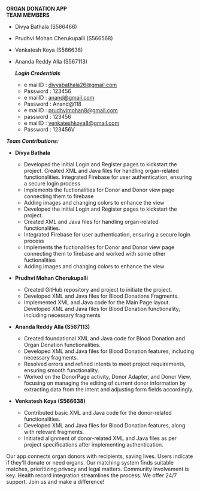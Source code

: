 **ORGAN DONATION APP** <br>
**TEAM MEMBERS**

- Divya Bathala (S566466)
- Prudhvi Mohan Cherukupalli (S566568)
- Venkatesh Koya (S566638)
- Ananda Reddy Alla (S567113)

  ***Login Credentials***
  - e mailID : divyabathala26@gmail.com 
  - Password : 123456
  - e mailID : anand@gmail.com
  - Password : Anand@118
  - e mailID : prudhvimohan8@gmail.com
  - password : 123456
  - e mailID : venkateshkoya8@gmail.com
  - Password : 123456V

***Team Contributions:***
- **Divya Bathala**
  - Developed the initial Login and Register pages to kickstart the project. Created XML and Java files for handling organ-related functionalities. Integrated Firebase for user authentication, ensuring a secure login process
  - Implements the fuctionalities for Donor and Donor view page connecting them to firebase
  - Adding images and changing colors to enhance the view
  - Developed the initial Login and Register pages to kickstart the project.
  - Created XML and Java files for handling organ-related functionalities.
  - Integrated Firebase for user authentication, ensuring a secure login process
  - Implements the fuctionalities for Donor and Donor view page connecting them to firebase and worked with some other fuctionalities
  - Adding images and changing colors to enhance the view
   
 - **Prudhvi Mohan Cherukupalli**
    - Created GitHub repository and project to initiate the project.
    - Developed XML and Java files for Blood Donations Fragments.
    - Implemented XML and Java code for the Main Page layout. Developed XML and Java files for Blood Donation functionality, including necessary fragments

- **Ananda Reddy Alla (S567113)**
  - Created foundational XML and Java code for Blood Donation and Organ Donation functionalities.
  - Developed XML and Java files for Blood Donation features, including necessary fragments.
  - Resolved errors and refined intents to meet project requirements, ensuring smooth functionality.
  - Worked on the DonorPage activity, Donor Adapter, and Donor View, focusing on managing the editing of current donor information by extracting data from the intent and adjusting form fields accordingly.
 
 - **Venkatesh Koya (S566638)**
    - Contributed basic XML and Java code for the donor-related functionalities.
    - Developed XML and Java files for Blood Donation features, along with relevant fragments.
    - Initiated alignment of donor-related XML and Java files as per project specifications after implementing authentication.


   



Our app connects organ donors with recipients, saving lives. Users indicate if they'll donate or need organs. Our matching system finds suitable matches, prioritizing privacy and legal matters. Community involvement is key. Health record integration streamlines the process. We offer 24/7 support. Join us and make a difference!
